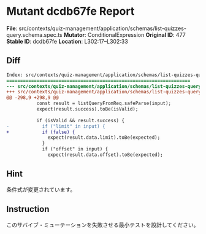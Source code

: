 # Mutant dcdb67fe Report

**File**: src/contexts/quiz-management/application/schemas/list-quizzes-query.schema.spec.ts
**Mutator**: ConditionalExpression
**Original ID**: 477
**Stable ID**: dcdb67fe
**Location**: L302:17–L302:33

## Diff

```diff
Index: src/contexts/quiz-management/application/schemas/list-quizzes-query.schema.spec.ts
===================================================================
--- src/contexts/quiz-management/application/schemas/list-quizzes-query.schema.spec.ts	original
+++ src/contexts/quiz-management/application/schemas/list-quizzes-query.schema.spec.ts	mutated #477
@@ -298,9 +298,9 @@
           const result = listQueryFromReq.safeParse(input);
           expect(result.success).toBe(isValid);
 
           if (isValid && result.success) {
-            if ("limit" in input) {
+            if (false) {
               expect(result.data.limit).toBe(expected);
             }
             if ("offset" in input) {
               expect(result.data.offset).toBe(expected);
```

## Hint

条件式が変更されています。

## Instruction

このサバイブ・ミューテーションを失敗させる最小テストを設計してください。
